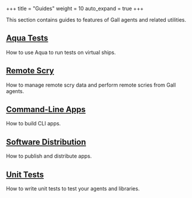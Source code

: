 +++
title = "Guides"
weight = 10
auto_expand  = true
+++

This section contains guides to features of Gall agents and related utilities.

## [Aqua Tests](/userspace/apps/guides/aqua)

How to use Aqua to run tests on virtual ships.

## [Remote Scry](/userspace/apps/guides/remote-scry)

How to manage remote scry data and perform remote scries from Gall agents.

## [Command-Line Apps](/userspace/apps/guides/cli-tutorial)

How to build CLI apps.

## [Software Distribution](/userspace/apps/guides/software-distribution)

How to publish and distribute apps.

## [Unit Tests](/userspace/apps/guides/unit-tests)

How to write unit tests to test your agents and libraries.
